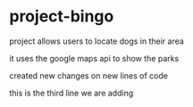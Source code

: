 # project-bingo
project allows users to locate dogs in their area

it uses the google maps api to show the parks

created new changes on new lines of code

this is the third line we are adding
